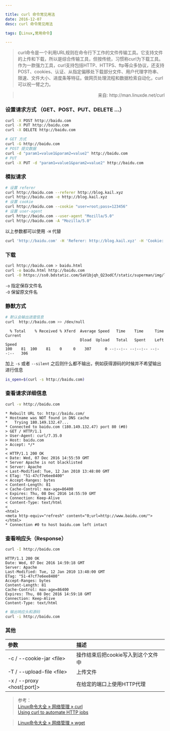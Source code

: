 ```yaml
---

title: curl 命令常见用法
date: 2016-12-07
desc: curl 命令常见用法

tags: [Linux,常用命令]

---
```




> curl命令是一个利用URL规则在命令行下工作的文件传输工具。它支持文件的上传和下载，所以是综合传输工具，但按传统，习惯称curl为下载工具。作为一款强力工具，curl支持包括HTTP、HTTPS、ftp等众多协议，还支持POST、cookies、认证、从指定偏移处下载部分文件、用户代理字符串、限速、文件大小、进度条等特征。做网页处理流程和数据检索自动化，curl可以祝一臂之力。

> <div style="text-align: right;">来自: http://man.linuxde.net/curl</div>


<!--more-->

### 设置请求方式 （GET、POST、PUT、DELETE …）
```bash
curl -X POST http://baidu.com
curl -X PUT http://baidu.com
curl -X DELETE http://baidu.com

# GET 方式
curl -G http://baidu.com
# POST 提交数据
curl -d "param1=value1&param2=value2" http://baidu.com
# PUT 
curl -X PUT -d "param1=value1&param2=value2" http://baidu.com
```


### 模拟请求
```bash
# 设置 referer
curl http://baidu.com --referer http://blog.kail.xyz 
curl http://baidu.com -e http://blog.kail.xyz 
# 设置 cookie
curl http://baidu.com --cookie "user=root;pass=123456"
# 设置 user-agent
curl http://baidu.com --user-agent "Mozilla/5.0" 
curl http://baidu.com -A "Mozilla/5.0"
```

以上参数都可以使用 `-H` 代替

```bash
curl 'http://baidu.com' -H 'Referer: http://blog.kail.xyz' -H 'Cookie: user=root;pass=123456' -H 'User-Agent: Mozilla/5.0'
```


### 下载

```bash
curl http://baidu.com > baidu.html
curl -o baidu.html http://baidu.com
curl -O https://ss0.bdstatic.com/5aV1bjqh_Q23odCf/static/superman/img/logo/logo_white.png
```

`-o` 指定保存文件名  
`-O` 保留原文件名  



### 静默方式

```bash
# 默认会输出进度信息
curl  http://baidu.com >> /dev/null
```
      % Total    % Received % Xferd  Average Speed   Time    Time     Time  Current
                                     Dload  Upload   Total   Spent    Left  Speed
    100    81  100    81    0     0    307      0 --:--:-- --:--:-- --:--:--   306
    
加上 `-s` 或者 `--silent` 之后则什么都不输出，例如获得源码的时候并不希望输出进行信息
```bash
is_open=$(curl -s http://baidu.com)
```


### 查看请求详细信息
```bash
curl -v http://baidu.com
```

    * Rebuilt URL to: http://baidu.com/
    * Hostname was NOT found in DNS cache
    *   Trying 180.149.132.47...
    * Connected to baidu.com (180.149.132.47) port 80 (#0)
    > GET / HTTP/1.1
    > User-Agent: curl/7.35.0
    > Host: baidu.com
    > Accept: */*
    >
    < HTTP/1.1 200 OK
    < Date: Wed, 07 Dec 2016 14:55:59 GMT
    * Server Apache is not blacklisted
    < Server: Apache
    < Last-Modified: Tue, 12 Jan 2010 13:48:00 GMT
    < ETag: "51-47cf7e6ee8400"
    < Accept-Ranges: bytes
    < Content-Length: 81
    < Cache-Control: max-age=86400
    < Expires: Thu, 08 Dec 2016 14:55:59 GMT
    < Connection: Keep-Alive
    < Content-Type: text/html
    <
    <html>
    <meta http-equiv="refresh" content="0;url=http://www.baidu.com/">
    </html>
    * Connection #0 to host baidu.com left intact
    

### 查看响应头（Response）
```bash
curl -I http://baidu.com
```

    HTTP/1.1 200 OK
    Date: Wed, 07 Dec 2016 14:59:18 GMT
    Server: Apache
    Last-Modified: Tue, 12 Jan 2010 13:48:00 GMT
    ETag: "51-47cf7e6ee8400"
    Accept-Ranges: bytes
    Content-Length: 81
    Cache-Control: max-age=86400
    Expires: Thu, 08 Dec 2016 14:59:18 GMT
    Connection: Keep-Alive
    Content-Type: text/html
    
```bash
# 输出响应头和源码
curl -i http://baidu.com
```

### 其他
| 参数                   | 描述                          |
|:------------------------|:-------------------------------|
| -c / --cookie-jar &lt;file&gt; | 操作结束后把cookie写入到这个文件中|
| -T / --upload-file &lt;file&gt; | 上传文件                      |
| -x / --proxy &lt;host[:port]&gt; | 在给定的端口上使用HTTP代理     |


> 参考：   
> [Linux命令大全 » 网络管理 » curl ](http://man.linuxde.net/curl)  
> [Using curl to automate HTTP jobs](https://curl.haxx.se/docs/httpscripting.html)  

  
> [Linux命令大全 » 网络管理 » wget](http://man.linuxde.net/wget)